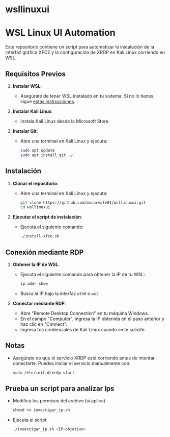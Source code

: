# wsllinuxui
# WSL Linux UI Automation

Este repositorio contiene un script para automatizar la instalación de la interfaz gráfica XFCE y la configuración de XRDP en Kali Linux corriendo en WSL.

## Requisitos Previos

1. **Instalar WSL**:
   - Asegúrate de tener WSL instalado en tu sistema. Si no lo tienes, sigue [estas instrucciones](https://docs.microsoft.com/en-us/windows/wsl/install).

2. **Instalar Kali Linux**:
   - Instala Kali Linux desde la Microsoft Store.

3. **Instalar Git**:
   - Abre una terminal en Kali Linux y ejecuta:
     ```sh
     sudo apt update
     sudo apt install git -y
     ```

## Instalación

1. **Clonar el repositorio**:
   - Abre una terminal en Kali Linux y ejecuta:
     ```sh
     git clone https://github.com/oscarvale01/wsllinuxui.git
     cd wsllinuxui
     ```

2. **Ejecutar el script de instalación**:
   - Ejecuta el siguiente comando:
     ```sh
     ./install-xfce.sh
     ```

## Conexión mediante RDP

1. **Obtener la IP de WSL**:
   - Ejecuta el siguiente comando para obtener la IP de tu WSL:
     ```sh
     ip addr show
     ```
   - Busca la IP bajo la interfaz `eth0` o `wsl`.

2. **Conectar mediante RDP**:
   - Abre "Remote Desktop Connection" en tu máquina Windows.
   - En el campo "Computer", ingresa la IP obtenida en el paso anterior y haz clic en "Connect".
   - Ingresa tus credenciales de Kali Linux cuando se te solicite.

## Notas

- Asegúrate de que el servicio XRDP esté corriendo antes de intentar conectarte. Puedes iniciar el servicio manualmente con:
  ```sh
  sudo /etc/init.d/xrdp start

## Prueba un script para analizar Ips
- Modifica los permisos del archivo (si aplica)
  ```sh
  chmod +x investigar_ip.sh
  ```
- Ejecuta el script
  ```sh
  ./investigar_ip.sh <IP-objetivo>
  ```




